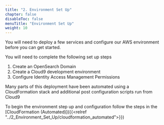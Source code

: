 ```yaml
---
title: "2. Environment Set Up"
chapter: false
disableToc: false
menuTitle: "Environment Set Up"
weight: 10
---
```


You will need to deploy a few services and configure our AWS environment before you can get started.

You will need to complete the following set up steps

1. Create an OpenSearch Domain
2. Create a Cloud9 development environment
3. Configure Identity Access Management Permissions

Many parts of this deployment have been automated using a CloudFormation stack and additional post configuration scripts run from Cloud9

To begin the environment step up and configuration follow the steps in the [CloudFormation (Automated)]({{<relref "../2_Environment_Set_Up/cloudformation_automated">}})